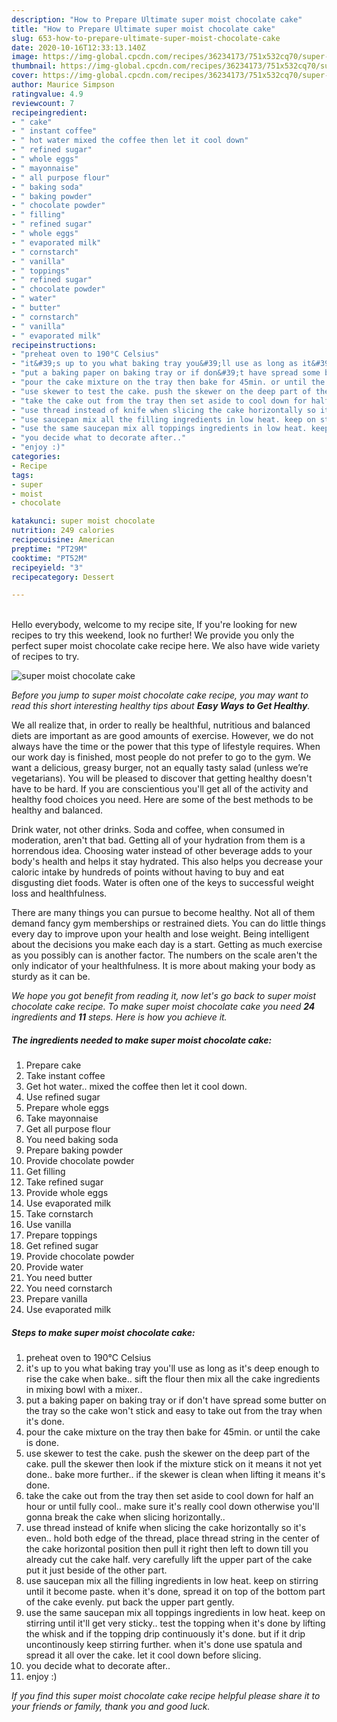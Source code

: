```yaml
---
description: "How to Prepare Ultimate super moist chocolate cake"
title: "How to Prepare Ultimate super moist chocolate cake"
slug: 653-how-to-prepare-ultimate-super-moist-chocolate-cake
date: 2020-10-16T12:33:13.140Z
image: https://img-global.cpcdn.com/recipes/36234173/751x532cq70/super-moist-chocolate-cake-recipe-main-photo.jpg
thumbnail: https://img-global.cpcdn.com/recipes/36234173/751x532cq70/super-moist-chocolate-cake-recipe-main-photo.jpg
cover: https://img-global.cpcdn.com/recipes/36234173/751x532cq70/super-moist-chocolate-cake-recipe-main-photo.jpg
author: Maurice Simpson
ratingvalue: 4.9
reviewcount: 7
recipeingredient:
- " cake"
- " instant coffee"
- " hot water mixed the coffee then let it cool down"
- " refined sugar"
- " whole eggs"
- " mayonnaise"
- " all purpose flour"
- " baking soda"
- " baking powder"
- " chocolate powder"
- " filling"
- " refined sugar"
- " whole eggs"
- " evaporated milk"
- " cornstarch"
- " vanilla"
- " toppings"
- " refined sugar"
- " chocolate powder"
- " water"
- " butter"
- " cornstarch"
- " vanilla"
- " evaporated milk"
recipeinstructions:
- "preheat oven to 190°C Celsius"
- "it&#39;s up to you what baking tray you&#39;ll use as long as it&#39;s deep enough to rise the cake when bake.. sift the flour then mix all the cake ingredients in mixing bowl with a mixer.."
- "put a baking paper on baking tray or if don&#39;t have spread some butter on the tray so the cake won&#39;t stick and easy to take out from the tray when it&#39;s done."
- "pour the cake mixture on the tray then bake for 45min. or until the cake is done."
- "use skewer to test the cake. push the skewer on the deep part of the cake. pull the skewer then look if the mixture stick on it means it not yet done.. bake more further.. if the skewer is clean when lifting it means it&#39;s done."
- "take the cake out from the tray then set aside to cool down for half an hour or until fully cool.. make sure it&#39;s really cool down otherwise you&#39;ll gonna break the cake when slicing horizontally.."
- "use thread instead of knife when slicing the cake horizontally so it&#39;s even.. hold both edge of the thread, place thread string in the center of the cake horizontal position then pull it right then left to down till you already cut the cake half. very carefully lift the upper part of the cake put it just beside of the other part."
- "use saucepan mix all the filling ingredients in low heat. keep on stirring until it become paste. when it&#39;s done, spread it on top of the bottom part of the cake evenly. put back the upper part gently."
- "use the same saucepan mix all toppings ingredients in low heat. keep on stirring until it&#39;ll get very sticky.. test the topping when it&#39;s done by lifting the whisk and if the topping drip continuously it&#39;s done. but if it drip uncontinously keep stirring further. when it&#39;s done use spatula and spread it all over the cake. let it cool down before slicing."
- "you decide what to decorate after.."
- "enjoy :)"
categories:
- Recipe
tags:
- super
- moist
- chocolate

katakunci: super moist chocolate 
nutrition: 249 calories
recipecuisine: American
preptime: "PT29M"
cooktime: "PT52M"
recipeyield: "3"
recipecategory: Dessert

---
```

<br>
Hello everybody, welcome to my recipe site, If you're looking for new recipes to try this weekend, look no further! We provide you only the perfect super moist chocolate cake recipe here. We also have wide variety of recipes to try.
<br>


![super moist chocolate cake](https://img-global.cpcdn.com/recipes/36234173/751x532cq70/super-moist-chocolate-cake-recipe-main-photo.jpg)

<i>Before you jump to super moist chocolate cake recipe, you may want to read this short interesting healthy tips about <strong>Easy Ways to Get Healthy</strong>.</i>

We all realize that, in order to really be healthful, nutritious and balanced diets are important as are good amounts of exercise. However, we do not always have the time or the power that this type of lifestyle requires. When our work day is finished, most people do not prefer to go to the gym. We want a delicious, greasy burger, not an equally tasty salad (unless we’re vegetarians). You will be pleased to discover that getting healthy doesn't have to be hard. If you are conscientious you'll get all of the activity and healthy food choices you need. Here are some of the best methods to be healthy and balanced.

Drink water, not other drinks. Soda and coffee, when consumed in moderation, aren't that bad. Getting all of your hydration from them is a horrendous idea. Choosing water instead of other beverage adds to your body's health and helps it stay hydrated. This also helps you decrease your caloric intake by hundreds of points without having to buy and eat disgusting diet foods. Water is often one of the keys to successful weight loss and healthfulness.

There are many things you can pursue to become healthy. Not all of them demand fancy gym memberships or restrained diets. You can do little things every day to improve upon your health and lose weight. Being intelligent about the decisions you make each day is a start. Getting as much exercise as you possibly can is another factor. The numbers on the scale aren't the only indicator of your healthfulness. It is more about making your body as sturdy as it can be. 


<i>We hope you got benefit from reading it, now let's go back to super moist chocolate cake recipe. To make super moist chocolate cake you need <strong>24</strong> ingredients and <strong>11</strong> steps. Here is how you achieve it.
</i>

##### The ingredients needed to make super moist chocolate cake:

1. Prepare  cake
1. Take  instant coffee
1. Get  hot water.. mixed the coffee then let it cool down.
1. Use  refined sugar
1. Prepare  whole eggs
1. Take  mayonnaise
1. Get  all purpose flour
1. You need  baking soda
1. Prepare  baking powder
1. Provide  chocolate powder
1. Get  filling
1. Take  refined sugar
1. Provide  whole eggs
1. Use  evaporated milk
1. Take  cornstarch
1. Use  vanilla
1. Prepare  toppings
1. Get  refined sugar
1. Provide  chocolate powder
1. Provide  water
1. You need  butter
1. You need  cornstarch
1. Prepare  vanilla
1. Use  evaporated milk


##### Steps to make super moist chocolate cake:

1. preheat oven to 190°C Celsius
1. it&#39;s up to you what baking tray you&#39;ll use as long as it&#39;s deep enough to rise the cake when bake.. sift the flour then mix all the cake ingredients in mixing bowl with a mixer..
1. put a baking paper on baking tray or if don&#39;t have spread some butter on the tray so the cake won&#39;t stick and easy to take out from the tray when it&#39;s done.
1. pour the cake mixture on the tray then bake for 45min. or until the cake is done.
1. use skewer to test the cake. push the skewer on the deep part of the cake. pull the skewer then look if the mixture stick on it means it not yet done.. bake more further.. if the skewer is clean when lifting it means it&#39;s done.
1. take the cake out from the tray then set aside to cool down for half an hour or until fully cool.. make sure it&#39;s really cool down otherwise you&#39;ll gonna break the cake when slicing horizontally..
1. use thread instead of knife when slicing the cake horizontally so it&#39;s even.. hold both edge of the thread, place thread string in the center of the cake horizontal position then pull it right then left to down till you already cut the cake half. very carefully lift the upper part of the cake put it just beside of the other part.
1. use saucepan mix all the filling ingredients in low heat. keep on stirring until it become paste. when it&#39;s done, spread it on top of the bottom part of the cake evenly. put back the upper part gently.
1. use the same saucepan mix all toppings ingredients in low heat. keep on stirring until it&#39;ll get very sticky.. test the topping when it&#39;s done by lifting the whisk and if the topping drip continuously it&#39;s done. but if it drip uncontinously keep stirring further. when it&#39;s done use spatula and spread it all over the cake. let it cool down before slicing.
1. you decide what to decorate after..
1. enjoy :)


<i>If you find this super moist chocolate cake recipe helpful please share it to your friends or family, thank you and good luck.</i>
